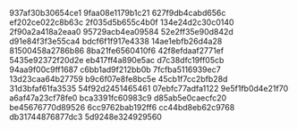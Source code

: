 937af30b30654ce1
9faa08e1179b1c21
627f9db4cabd656c
ef202ce022c8b63c
2f035d5b655c4b0f
134e24d2c30c0140
2f90a2a418a2eaa0
95729acb4ea09584
52e2ff35e90d842d
d91e84f3f3e55ca4
bdcf6f1f917e4338
14ae1ebfb26d4a28
81500458a2786b86
8ba21fe6560410f6
42f8efdaaf2771ef
5435e92372f20d2e
eb417ff4a890e5ac
d7c38dfc19ff05cb
94aa9f00c9ff1687
c6bb1ad9f212bb0b
7fcfba5116939ec7
13d23caa64b27759
b9c6f07e8fe8bc5e
45cb1f7cc2bfb28d
31d3bfaf61fa3535
54f92d2451465461
07ebfc77adfa1122
9e5f1fb0d4e21f70
a6af47a23cf78fe0
bca3391fc60983c9
d85ab5e0caecfc20
be45676770d89526
6cc9762bab192ff6
cc44bd8eb62c9768
db31744876877dc3
5d9248e324929560

